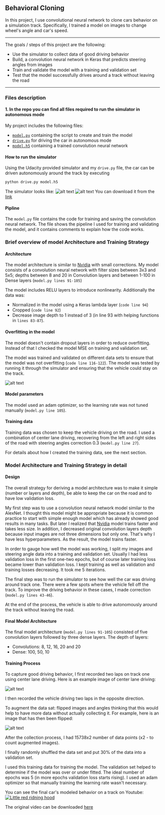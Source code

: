 ## Behavioral Cloning ##

In this project, I use convolutional neural network to clone cars behavior on a simulation track. Specifically, I trained a model on images to change wheel's angle and car's speed.

---

The goals / steps of this project are the following:
* Use the simulator to collect data of good driving behavior
* Build, a convolution neural network in Keras that predicts steering angles from images
* Train and validate the model with a training and validation set
* Test that the model successfully drives around a track without leaving the road

[//]: # (Image References)

[image1]: ./Images/output_5_1.png "Normal Image"
[image2]: ./Images/output_5_1_flip.png "Flipped Image"
[image3]: ./Images/output_15_0.png "MSE"
[image4]: ./Images/simulator1.jpeg "simulator"
[image5]: ./Images/simulator2.jpeg "simulator"


---
### Files description 

#### 1. In the repo you can find all files required to run the simulator in autonomous mode

My project includes the following files:
* [`model.py`](https://github.com/MingalievDinar/BehavioralCloning/blob/master/model.py) containing the script to create and train the model
* [`drive.py`](https://github.com/MingalievDinar/BehavioralCloning/blob/master/drive.py) for driving the car in autonomous mode
* [`model.h5`](https://github.com/MingalievDinar/BehavioralCloning/blob/master/model.h5) containing a trained convolution neural network 

#### How to run the simulator
Using the Udacity provided simulator and my `drive.py` file, the car can be driven autonomously around the track by executing 
```sh
python drive.py model.h5
```
The simulator looks like:
![alt text][image4]
![alt text][image5]
You can download it from the [link](https://classroom.udacity.com/nanodegrees/nd013/parts/fbf77062-5703-404e-b60c-95b78b2f3f9e/modules/6df7ae49-c61c-4bb2-a23e-6527e69209ec/lessons/46a70500-493e-4057-a78e-b3075933709d/concepts/1c9f7e68-3d2c-4313-9c8d-5a9ed42583dc)

#### Pipline

The `model.py` file contains the code for training and saving the convolution neural network. The file shows the pipeline I used for training and validating the model, and it contains comments to explain how the code works.

### Brief overview of model Architecture and Training Strategy

#### Architecture

The model architecture is similar to [Nvidia](https://devblogs.nvidia.com/deep-learning-self-driving-cars/) with small corrections. My model consists of a convolution neural network with filter sizes between 3x3 and 5x5; depths between 8 and 20 in Convolution layers and between 1-100 in Dense layers (`model.py lines 91-105`) 

The model includes RELU layers to introduce nonlinearity.
Additionally the data was:
* Normalized in the model using a Keras lambda layer (`code line 94`)
* Cropped (`code line 92`)
* Decrease image depth to 1 instead of 3 (in line 93 with helping functions in `lines 83-87`).

#### Overfitting in the model

The model doesn't contain dropout layers in order to reduce overfitting. Instead of that I checked the model MSE on training and validation set. 

The model was trained and validated on different data sets to ensure that the model was not overfitting (`code line 116-122`). The model was tested by running it through the simulator and ensuring that the vehicle could stay on the track.

![alt text][image3]

#### Model parameters

The model used an adam optimizer, so the learning rate was not tuned manually (`model.py line 105`).

#### Training data

Training data was chosen to keep the vehicle driving on the road. I used a combination of center lane driving, recovering from the left and right sides of the road with steering angles correction 0.3 (`model.py line 27`).

For details about how I created the training data, see the next section. 

### Model Architecture and Training Strategy in detail

#### Design

The overall strategy for deriving a model architecture was to make it simple (number or layers and depth), be able to keep the car on the road and to have low validation loss.

My first step was to use a convolution neural network model similar to the AlexNet. I thought this model might be appropriate because it is common practice to start with simple enough model which has already showed good results in many tasks. But later I realized that [Nvidia](https://devblogs.nvidia.com/deep-learning-self-driving-cars/) model trains faster and takes less size. In addition, I decreased original convolution layers depth because input images are not three dimensions but only one. That's why I have less hyperparameters. As the result, the model trains faster.

In order to gauge how well the model was working, I split my images and steering angle data into a training and validation set. Usually I had less validation loss in the first one-two epochs, but of course later training loss became lower than validation loss. I kept training as well as validation and training losses decreasing. It took me 5 iterations. 

The final step was to run the simulator to see how well the car was driving around track one. There were a few spots where the vehicle fell off the track. To improve the driving behavior in these cases, I made correction (`model.py lines 43-46`). 

At the end of the process, the vehicle is able to drive autonomously around the track without leaving the road.

#### Final Model Architecture

The final model architecture (`model.py lines 91-105`) consisted of five convolution layers followed by three dense layers. The depth of layers:
* Convolutions: 8, 12, 16, 20 and 20
* Dense: 100, 50, 10


#### Training Process

To capture good driving behavior, I first recorded two laps on track one using center lane driving. Here is an example image of center lane driving:

![alt text][image1]

I then recorded the vehicle driving two laps in the opposite direction.

To augment the data sat: flipped images and angles thinking that this would help to have more data without actually collecting it. For example, here is an image that has then been flipped:

![alt text][image2]

After the collection process, I had 15738x2 number of data points (x2 - to count augmented images).

I finally randomly shuffled the data set and put 30% of the data into a validation set. 

I used this training data for training the model. The validation set helped to determine if the model was over or under fitted. The ideal number of epochs was 5 (in more epochs validation loss starts rising). I used an adam optimizer so that manually training the learning rate wasn't necessary.

You can see the final car's modeled behavior on a track on Youtube: [![Little red ridning hood](./Images/videosim.jpeg)](https://youtu.be/v2irPlgY1o0 "Video example - Click to Watch!")

The original video can be downloaded [here](https://github.com/MingalievDinar/BehavioralCloning/blob/master/SDCSimulation.mp4)

